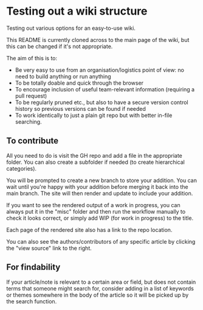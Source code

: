 # Testing out a wiki structure

Testing out various options for an easy-to-use wiki.

This README is currently cloned across to the main page of the wiki, but this can be changed if it's not appropriate.

The aim of this is to:

- Be very easy to use from an organisation/logistics point of view: no need to build anything or run anything
- To be totally doable and quick through the browser
- To encourage inclusion of useful team-relevant information (requiring a pull request)
- To be regularly pruned etc., but also to have a secure version control history so previous versions can be found if needed
- To work identically to just a plain git repo but with better in-file searching.

## To contribute

All you need to do is visit the GH repo and add a file in the appropriate folder. You can also create a subfolder if needed (to create hierarchical categories).

You will be prompted to create a new branch to store your addition. You can wait until you're happy with your addition before merging it back into the main branch. The site will then render and update to include your addition.

If you want to see the rendered output of a work in progress, you can always put it in the "misc" folder and then run the workflow manually to check it looks correct, or simply add WIP (for work in progress) to the title.

Each page of the rendered site also has a link to the repo location.

You can also see the authors/contributors of any specific article by clicking the "view source" link to the right.

## For findability

If your article/note is relevant to a certain area or field, but does not contain terms that someone might search for, consider adding in a list of keywords or themes somewhere in the body of the article so it will be picked up by the search function.
